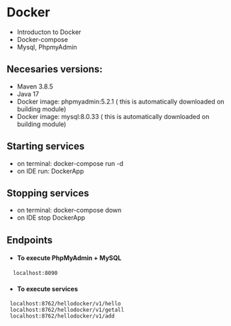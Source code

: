 # Docker
- Introducton to Docker
- Docker-compose
- Mysql, PhpmyAdmin


##  Necesaries versions:

- Maven 3.8.5
- Java 17
- Docker image: phpmyadmin:5.2.1 ( this is automatically downloaded on building module)
- Docker image: mysql:8.0.33 ( this is automatically downloaded on building module)

## Starting services

* on terminal: docker-compose run -d
* on IDE run: DockerApp

## Stopping services
* on terminal: docker-compose down
* on IDE stop DockerApp


## Endpoints
- #### To execute PhpMyAdmin + MySQL
```
  localhost:8090
```

- #### To execute services
```
 localhost:8762/hellodocker/v1/hello
 localhost:8762/hellodocker/v1/getall
 localhost:8762/hellodocker/v1/add
```